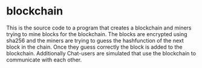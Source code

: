 # blockchain
This is the source code to a program that creates a blockchain and miners trying to mine blocks for the blockchain.
The blocks are encrypted using sha256 and the miners are trying to guess the hashfunction of the next block in the chain.
Once they guess correctly the block is added to the blockchain. Additionally Chat-users are simulated that use the blockchain to communicate with
each other.




